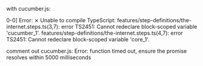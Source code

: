 with cucumber.js:

0-0]  Error:  ⨯ Unable to compile TypeScript:
features/step-definitions/the-internet.steps.ts(3,7): error TS2451: Cannot redeclare block-scoped variable 'cucumber_1'.
features/step-definitions/the-internet.steps.ts(4,7): error TS2451: Cannot redeclare block-scoped variable 'core_1'.




comment out cucumber.js:
 Error: function timed out, ensure the promise resolves within 5000 milliseconds
